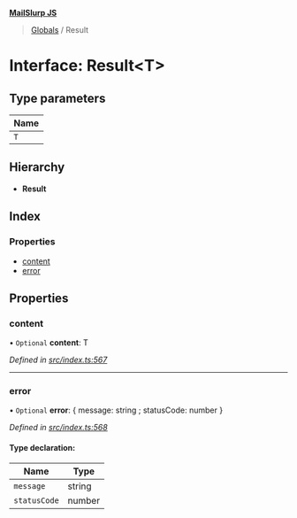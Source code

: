 **[MailSlurp JS](../README.md)**

> [Globals](../README.md) / Result

# Interface: Result\<T>

## Type parameters

Name |
------ |
`T` |

## Hierarchy

* **Result**

## Index

### Properties

* [content](result.md#content)
* [error](result.md#error)

## Properties

### content

• `Optional` **content**: T

*Defined in [src/index.ts:567](https://github.com/mailslurp/mailslurp-client/blob/d7397d3/src/index.ts#L567)*

___

### error

• `Optional` **error**: { message: string ; statusCode: number  }

*Defined in [src/index.ts:568](https://github.com/mailslurp/mailslurp-client/blob/d7397d3/src/index.ts#L568)*

#### Type declaration:

Name | Type |
------ | ------ |
`message` | string |
`statusCode` | number |
